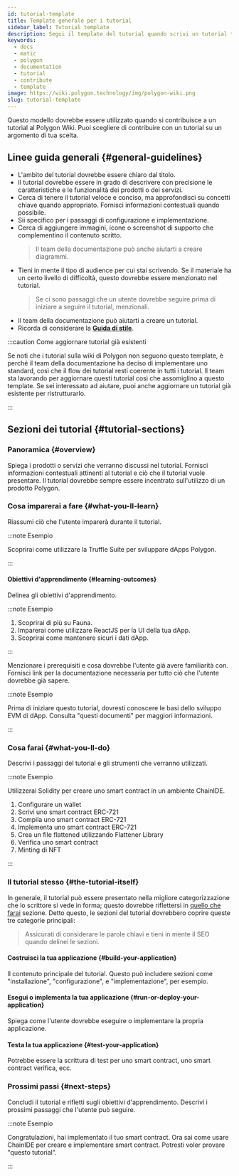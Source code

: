 ```yaml
---
id: tutorial-template
title: Template generale per i tutorial
sidebar_label: Tutorial template
description: Segui il template del tutorial quando scrivi un tutorial tecnico.
keywords:
  - docs
  - matic
  - polygon
  - documentation
  - tutorial
  - contribute
  - template
image: https://wiki.polygon.technology/img/polygon-wiki.png
slug: tutorial-template
---
```


Questo modello dovrebbe essere utilizzato quando si contribuisce a un tutorial al Polygon Wiki. Puoi scegliere di contribuire con un tutorial su un argomento di tua scelta.

## Linee guida generali {#general-guidelines}

* L'ambito del tutorial dovrebbe essere chiaro dal titolo.
* Il tutorial dovrebbe essere in grado di descrivere con precisione le caratteristiche e le funzionalità dei prodotti o dei servizi.
* Cerca di tenere il tutorial veloce e conciso, ma approfondisci su concetti chiave quando appropriato. Fornisci informazioni contestuali quando possibile.
* Sii specifico per i passaggi di configurazione e implementazione.
* Cerca di aggiungere immagini, icone o screenshot di supporto che complementino il contenuto scritto.
  > Il team della documentazione può anche aiutarti a creare diagrammi.
* Tieni in mente il tipo di audience per cui stai scrivendo. Se il materiale ha un certo livello di difficoltà, questo dovrebbe essere menzionato nel tutorial.
  > Se ci sono passaggi che un utente dovrebbe seguire prima di iniziare a seguire il tutorial, menzionali.
* Il team della documentazione può aiutarti a creare un tutorial.
* Ricorda di considerare la **[Guida di stile](writing-style.md)**.

:::caution Come aggiornare tutorial già esistenti

Se noti che i tutorial sulla wiki di Polygon non seguono questo template, è perché il team della documentazione ha deciso di implementare uno standard, così che il flow dei tutorial resti coerente in tutti i tutorial. Il team sta lavorando per aggiornare questi tutorial così che assomiglino a questo template. Se sei interessato ad aiutare, puoi anche aggiornare un tutorial già esistente per ristrutturarlo.

:::

## Sezioni dei tutorial {#tutorial-sections}

### Panoramica {#overview}

Spiega i prodotti o servizi che verranno discussi nel tutorial. Fornisci informazioni contestuali attinenti al tutorial e ciò che il tutorial vuole presentare. Il tutorial dovrebbe sempre essere incentrato sull'utilizzo di un prodotto Polygon.

### Cosa imparerai a fare {#what-you-ll-learn}

Riassumi ciò che l'utente imparerà durante il tutorial.

:::note Esempio

Scoprirai come utilizzare la Truffle Suite per sviluppare dApps Polygon.

:::

#### Obiettivi d'apprendimento {#learning-outcomes}

Delinea gli obiettivi d'apprendimento.

:::note Esempio

1. Scoprirai di più su Fauna.
2. Imparerai come utilizzare ReactJS per la UI della tua dApp.
3. Scoprirai come mantenere sicuri i dati dApp.

:::

Menzionare i prerequisiti e cosa dovrebbe l'utente già avere familiarità con. Fornisci link per la documentazione necessaria per tutto ciò che l'utente dovrebbe già sapere.

:::note Esempio

Prima di iniziare questo tutorial, dovresti conoscere le basi dello sviluppo EVM di dApp. Consulta "questi documenti" per maggiori informazioni.

:::

### Cosa farai {#what-you-ll-do}

Descrivi i passaggi del tutorial e gli strumenti che verranno utilizzati.

:::note Esempio

Utilizzerai Solidity per creare uno smart contract in un ambiente ChainIDE.

1. Configurare un wallet
2. Scrivi uno smart contract ERC-721
3. Compila uno smart contract ERC-721
4. Implementa uno smart contract ERC-721
5. Crea un file flattened utilizzando Flattener Library
6. Verifica uno smart contract
7. Minting di NFT

:::

### Il tutorial stesso {#the-tutorial-itself}

In generale, il tutorial può essere presentato nella migliore categorizzazione che lo scrittore si vede in forma; questo dovrebbe riflettersi in [quello che farai](#what-youll-do) sezione. Detto questo, le sezioni del tutorial dovrebbero coprire queste tre categorie principali:

> Assicurati di considerare le parole chiavi e tieni in mente il SEO quando delinei le sezioni.

#### Costruisci la tua applicazione {#build-your-application}

Il contenuto principale del tutorial. Questo può includere sezioni come "installazione", "configurazione", e "implementazione", per esempio.

#### Esegui o implementa la tua applicazione {#run-or-deploy-your-application}

Spiega come l'utente dovrebbe eseguire o implementare la propria applicazione.

#### Testa la tua applicazione {#test-your-application}

Potrebbe essere la scrittura di test per uno smart contract, uno smart contract verifica, ecc.

### Prossimi passi {#next-steps}

Concludi il tutorial e rifletti sugli obiettivi d'apprendimento. Descrivi i prossimi passaggi che l'utente può seguire.

:::note Esempio

Congratulazioni, hai implementato il tuo smart contract. Ora sai come usare ChainIDE per creare e implementare smart contract. Potresti voler provare "questo tutorial".

:::
